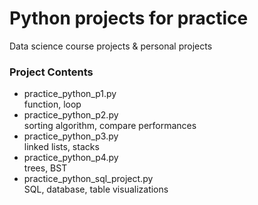 # Python projects for practice  
Data science course projects & personal projects

### Project Contents
- practice_python_p1.py  
  function, loop  
- practice_python_p2.py  
  sorting algorithm, compare performances  
- practice_python_p3.py  
  linked lists, stacks  
- practice_python_p4.py  
  trees, BST  
- practice_python_sql_project.py  
  SQL, database, table visualizations
